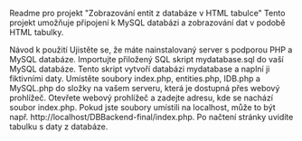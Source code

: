 Readme pro projekt "Zobrazování entit z databáze v HTML tabulce"
Tento projekt umožňuje připojení k MySQL databázi a zobrazování dat v podobě HTML tabulky.

Návod k použití
Ujistěte se, že máte nainstalovaný server s podporou PHP a MySQL databáze.
Importujte přiložený SQL skript mydatabase.sql do vaší MySQL databáze. Tento skript vytvoří databázi mydatabase a naplní ji fiktivními daty.
Umístěte soubory index.php, entities.php, IDB.php a MySQL.php  do složky na vašem serveru, která je dostupná přes webový prohlížeč.
Otevřete webový prohlížeč a zadejte adresu, kde se nachází soubor index.php. Pokud jste soubory umístili na localhost, může to být např. http://localhost/DBBackend-final/index.php.
Po načtení stránky uvidíte tabulku s daty z databáze.
